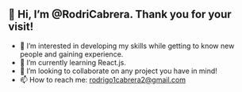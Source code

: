 ## 👋 Hi, I’m @RodriCabrera. Thank you for your visit!
- 👀 I’m interested in developing my skills while getting to know new people and gaining experience.
- 🌱 I’m currently learning React.js.
- 💞️ I’m looking to collaborate on any project you have in mind!
- 📫 How to reach me: rodrigo1cabrera2@gmail.com
